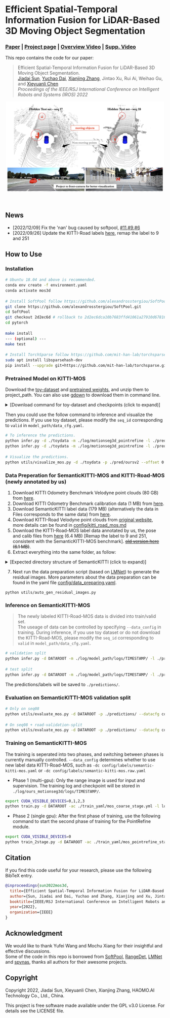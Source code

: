 # Efficient Spatial-Temporal Information Fusion for LiDAR-Based 3D Moving Object Segmentation

### [Paper](https://arxiv.org/abs/2207.02201) | [Project page](https://npucvr.github.io/MotionSeg3D) | [Overview Video](https://youtu.be/kao26zX1Hdo) | [Supp. Video](https://youtu.be/carIdfwLX_s) <br>

This repo contains the code for our paper: 

> Efficient Spatial-Temporal Information Fusion for LiDAR-Based 3D Moving Object Segmentation.  
> [Jiadai Sun](https://github.com/MaxChanger), [Yuchao Dai](https://scholar.google.com/citations?user=fddAbqsAAAAJ&hl=en&oi=ao), [Xianjing Zhang](https://github.com/zoojing), Jintao Xu, Rui Ai, Weihao Gu, and [Xieyuanli Chen](https://github.com/Chen-Xieyuanli)  
> *Proceedings of the IEEE/RSJ International Conference on Intelligent Robots and Systems (IROS) 2022*

<!-- ![method-framework](assets/framework.png) -->
<!-- ![method-framework](assets/visualization.jpg) -->
<p align='center'>  
<a href="https://youtu.be/kao26zX1Hdo">
  <img src='assets/visualization.jpg' width='500' alt='demo video'/>
</a>
</p>

<br/>

## News
- [2022/12/09] Fix the 'nan' bug caused by softpool, [#11](https://github.com/haomo-ai/MotionSeg3D/issues/11),[#9](https://github.com/haomo-ai/MotionSeg3D/issues/9),[#6](https://github.com/haomo-ai/MotionSeg3D/issues/6)
- [2022/09/26] Update the KITTI-Road labels [here](https://drive.google.com/file/d/131tKKhJiNeSiJpnlrXS43bHgZJHh9tug/view?usp=sharing), remap the label to 9 and 251
## How to Use


### Installation
```bash
# Ubuntu 18.04 and above is recommended.
conda env create -f environment.yaml
conda activate mos3d

# Install SoftPool follow https://github.com/alexandrosstergiou/SoftPool
git clone https://github.com/alexandrosstergiou/SoftPool.git
cd SoftPool
git checkout 2d2ec6d # rollback to 2d2ec6dca10b7683ffd41061a27910d67816bfa5
cd pytorch

make install
--- (optional) ---
make test

# Install TorchSparse follow https://github.com/mit-han-lab/torchsparse
sudo apt install libsparsehash-dev 
pip install --upgrade git+https://github.com/mit-han-lab/torchsparse.git@v1.4.0

```

### Pretrained Model on KITTI-MOS
Download the [toy-dataset](https://drive.google.com/file/d/1t8OuDgFzUspWtYVHSfiGkXtGrBsuvtWL/view) and [pretrained weights](https://drive.google.com/file/d/199hRJBs-3MVgqrd4Tb08Eo5pjBG74cSX/view), and unzip them to project_path. You can also use [gdown](https://github.com/wkentaro/gdown) to download them in command line.
<details>
  <summary>[Download command for toy-dataset and checkpoints (click to expand)]</summary>
  
```bash
gdown --id 1t8OuDgFzUspWtYVHSfiGkXtGrBsuvtWL # for toy-data
unzip toydata.zip

mkdir log && cd log
gdown --id 199hRJBs-3MVgqrd4Tb08Eo5pjBG74cSX # for checkpoints
unzip ckpt_motionseg3d_pointrefine.zip

```
</details>

Then you could use the follow command to inference and visualize the predictions. If you use toy dataset, please modify the `seq_id` corresponding to `valid` in `model_path/data_cfg.yaml`.
```bash
# To inference the predictions.
python infer.py -d ./toydata -m ./log/motionseg3d_pointrefine -l ./pred/oursv1 -s valid
python infer.py -d ./toydata -m ./log/motionseg3d_pointrefine -l ./pred/oursv2 -s valid --pointrefine

# Visualize the predictions.
python utils/visualize_mos.py -d ./toydata -p ./pred/oursv2 --offset 0 -s 38
```
  

### Data Preperation for SemanticKITTI-MOS and KITTI-Road-MOS (newly annotated by us)
1. Download KITTI Odometry Benchmark Velodyne point clouds (80 GB) from [here](http://www.cvlibs.net/download.php?file=data_odometry_velodyne.zip).
2. Download KITTI Odometry Benchmark calibration data (1 MB) from [here](http://www.cvlibs.net/download.php?file=data_odometry_calib.zip).
3. Download SemanticKITTI label data (179 MB) (alternatively the data in Files corresponds to the same data) from [here](http://www.semantic-kitti.org/assets/data_odometry_labels.zip).
4. Download KITTI-Road Velodyne point clouds from [original website](http://www.cvlibs.net/datasets/kitti/raw_data.php?type=road), more details can be found in [config/kitti_road_mos.md](config/kitti_road_mos.md)
5. Download the KITTI-Road-MOS label data annotated by us, the pose and calib files from [here](https://drive.google.com/file/d/131tKKhJiNeSiJpnlrXS43bHgZJHh9tug/view?usp=sharing) (6.4 MB) [Remap the label to 9 and 251, consistent with the SemanticKITTI-MOS benchmark]. ~~[old version here](https://drive.google.com/file/d/1pdpcGReJHOJp01pbgXUbcGROWOBd_2kj/view?usp=sharing) (6.1 MB)~~.
6. Extract everything into the same folder, as follow:
<details>
  <summary>[Expected directory structure of SemanticKITTI (click to expand)]</summary>
  
```
DATAROOT
├── sequences
│   └── 08
│       ├── calib.txt                       # calibration file provided by KITTI
│       ├── poses.txt                       # ground truth poses file provided by KITTI
│       ├── velodyne                        # velodyne 64 LiDAR scans provided by KITTI
│       │   ├── 000000.bin
│       │   ├── 000001.bin
│       │   └── ...
│       ├── labels                          # ground truth labels provided by SemantiKITTI
│       │   ├── 000000.label
│       │   ├── 000001.label
│       │   └── ...
│       └── residual_images_1               # the proposed residual images
│           ├── 000000.npy
│           ├── 000001.npy
│           └── ...
```
</details>


7. Next run the data preparation script (based on [LMNet](https://github.com/PRBonn/LiDAR-MOS)) to generate the residual images. More parameters about the data preparation can be found in the yaml file [config/data_preparing.yaml](./config/data_preparing.yaml).


```shell
python utils/auto_gen_residual_images.py 
```

### Inference on SemanticKITTI-MOS
> The newly labeled KITTI-Road-MOS data is divided into train/valid set.  
> The useage of data can be controlled by specifying `--data_config` in training.
> During inference, if you use toy dataset or do not download the KITTI-Road-MOS, please modify the `seq_id` corresponding to `valid` in `model_path/data_cfg.yaml`.

```bash
# validation split
python infer.py -d DATAROOT -m ./log/model_path/logs/TIMESTAMP/ -l ./predictions/ -s valid 

# test split
python infer.py -d DATAROOT -m ./log/model_path/logs/TIMESTAMP/ -l ./predictions/ -s test
```
The predictions/labels will be saved to `./predictions/`.


### Evaluation on SemanticKITTI-MOS validation split
```bash
# Only on seq08
python utils/evaluate_mos.py -d DATAROOT -p ./predictions/ --datacfg config/labels/semantic-kitti-mos.raw.yaml

# On seq08 + road-validation-split
python utils/evaluate_mos.py -d DATAROOT -p ./predictions/ --datacfg config/labels/semantic-kitti-mos.yaml
```


### Training on SemanticKITTI-MOS
<!-- Our program is a two-stage training process,  -->
The training is seperated into two phases, and switching between phases is currently manually controlled.
`--data_config` determines whether to use new label data KITTI-Road-MOS, such as `-dc config/labels/semantic-kitti-mos.yaml` or `-dc config/labels/semantic-kitti-mos.raw.yaml`

- Phase 1 (multi-gpu): Only the range image is used for input and supervision. The training log and checkpoint will be stored in `./log/ours_motionseg3d/logs/TIMESTAMP/`. 

```bash
export CUDA_VISIBLE_DEVICES=0,1,2,3
python train.py -d DATAROOT -ac ./train_yaml/mos_coarse_stage.yml -l log/ours_motionseg3d
```

- Phase 2 (single gpu): After the first phase of training, use the following command to start the second phase of training for the PointRefine module.

```bash
export CUDA_VISIBLE_DEVICES=0
python train_2stage.py -d DATAROOT -ac ./train_yaml/mos_pointrefine_stage.yml -l log/ours_motionseg3d_pointrefine -p "./log/ours_motionseg3d/logs/TIMESTAMP/"
```


## Citation

If you find this code useful for your research, please use the following BibTeX entry.

```bibtex
@inproceedings{sun2022mos3d,
  title={Efficient Spatial-Temporal Information Fusion for LiDAR-Based 3D Moving Object Segmentation},
  author={Sun, Jiadai and Dai, Yuchao and Zhang, Xianjing and Xu, Jintao and Ai, Rui and Gu, Weihao and Chen, Xieyuanli},
  booktitle={IEEE/RSJ International Conference on Intelligent Robots and Systems (IROS)},
  year={2022},
  organization={IEEE}
}
```

## Acknowledgment
We would like to thank Yufei Wang and Mochu Xiang for their insightful and effective discussions.  
Some of the code in this repo is borrowed from [SoftPool](https://github.com/alexandrosstergiou/SoftPool), [RangeDet](https://github.com/tusen-ai/RangeDet), [LMNet](https://github.com/PRBonn/LiDAR-MOS) and [spvnas](https://github.com/mit-han-lab/spvnas), thanks all authors for their awesome projects.

## Copyright
Copyright 2022, Jiadai Sun, Xieyuanli Chen, Xianjing Zhang, HAOMO.AI Technology Co., Ltd., China.

This project is free software made available under the GPL v3.0 License. For details see the LICENSE file.
